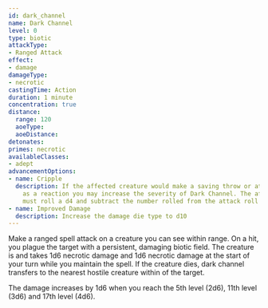 ```yaml
---
id: dark_channel
name: Dark Channel
level: 0
type: biotic
attackType:
- Ranged Attack
effect:
- damage
damageType:
- necrotic
castingTime: Action
duration: 1 minute
concentration: true
distance:
  range: 120
  aoeType: 
  aoeDistance: 
detonates: 
primes: necrotic
availableClasses:
- adept
advancementOptions:
- name: Cripple
  description: If the affected creature would make a saving throw or attack roll,
    as a reaction you may increase the severity of Dark Channel. The affected creature
    must roll a d4 and subtract the number rolled from the attack roll or saving throw.
- name: Improved Damage
  description: Increase the damage die type to d10
---
```

Make a ranged spell attack on a creature you can see within range. On a hit, you plague the target with a persistent,
damaging biotic field. The creature is <me-condition id="primed" sub="necrotic"/> and takes 1d6 necrotic damage and 1d6
necrotic damage at the start of your turn while you maintain the spell. If the creature dies, dark channel transfers to
the nearest hostile creature within <me-distance length="30" /> of the target.

The damage increases by 1d6 when you reach the 5th level (2d6), 11th level (3d6) and 17th level (4d6).
